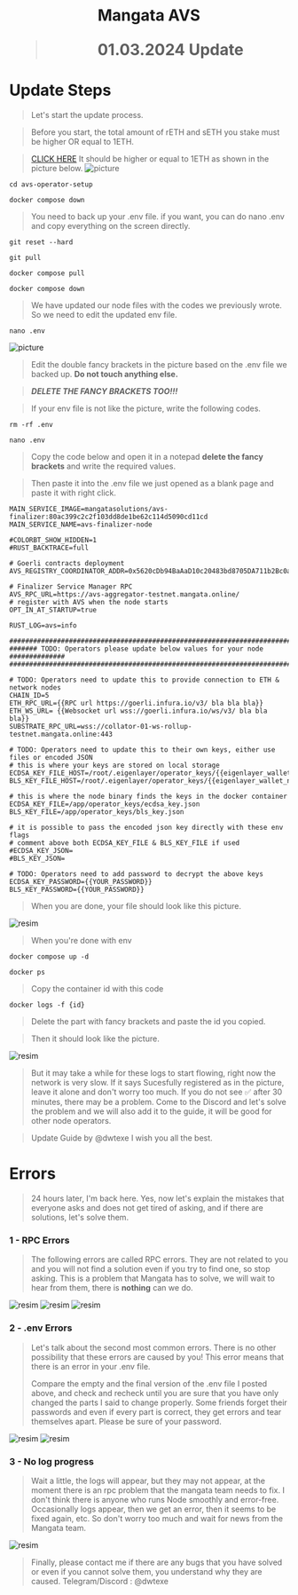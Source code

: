<h1 align="center"> Mangata AVS

> 01.03.2024 Update

# Update Steps

> Let's start the update process. 

> Before you start, the total amount of rETH and sETH you stake must be higher OR equal to 1ETH.

> [CLICK HERE](https://goerli.eigenlayer.xyz/) It should be higher or equal to 1ETH as shown in the picture below.
![picture](https://github.com/CoinHuntersTR/Mangata-AVS/assets/63106683/62f8e068-a665-489c-9c4f-22ed776604c7)

```
cd avs-operator-setup
```

```
docker compose down
```

> You need to back up your .env file. if you want, you can do nano .env and copy everything on the screen directly.

```
git reset --hard
```
```
git pull
```

```
docker compose pull
```
```
docker compose down
```

> We have updated our node files with the codes we previously wrote. 
> So we need to edit the updated env file.

```
nano .env
```

![picture](https://github.com/CoinHuntersTR/Mangata-AVS/assets/63106683/08656c4e-c446-4d38-a92a-f892e223549f)

> Edit the double fancy brackets in the picture based on the .env file we backed up. 
>**Do not touch anything else.** 

>***DELETE THE FANCY BRACKETS TOO!!!***

> If your env file is not like the picture, write the following codes.

```
rm -rf .env
```

```
nano .env
```

> Copy the code below and open it in a notepad **delete the fancy brackets** and write the required values.

> Then paste it into the .env file we just opened as a blank page and paste it with right click.

```
MAIN_SERVICE_IMAGE=mangatasolutions/avs-finalizer:80ac399c2c2f103dd8de1be62c114d5090cd11cd
MAIN_SERVICE_NAME=avs-finalizer-node

#COLORBT_SHOW_HIDDEN=1
#RUST_BACKTRACE=full

# Goerli contracts deployment
AVS_REGISTRY_COORDINATOR_ADDR=0x5620cDb94BaAaD10c20483bd8705DA711b2Bc0a3

# Finalizer Service Manager RPC
AVS_RPC_URL=https://avs-aggregator-testnet.mangata.online/
# register with AVS when the node starts
OPT_IN_AT_STARTUP=true

RUST_LOG=avs=info

###############################################################################
####### TODO: Operators please update below values for your node ##############
###############################################################################

# TODO: Operators need to update this to provide connection to ETH & network nodes
CHAIN_ID=5
ETH_RPC_URL={{RPC url https://goerli.infura.io/v3/ bla bla bla}}
ETH_WS_URL= {{Websocket url wss://goerli.infura.io/ws/v3/ bla bla bla}}
SUBSTRATE_RPC_URL=wss://collator-01-ws-rollup-testnet.mangata.online:443

# TODO: Operators need to update this to their own keys, either use files or encoded JSON
# this is where your keys are stored on local storage
ECDSA_KEY_FILE_HOST=/root/.eigenlayer/operator_keys/{{eigenlayer_wallet_name}}.ecdsa.key.json
BLS_KEY_FILE_HOST=/root/.eigenlayer/operator_keys/{{eigenlayer_wallet_name}}.bls.key.json

# this is where the node binary finds the keys in the docker container
ECDSA_KEY_FILE=/app/operator_keys/ecdsa_key.json
BLS_KEY_FILE=/app/operator_keys/bls_key.json

# it is possible to pass the encoded json key directly with these env flags
# comment above both ECDSA_KEY_FILE & BLS_KEY_FILE if used
#ECDSA_KEY_JSON=
#BLS_KEY_JSON=

# TODO: Operators need to add password to decrypt the above keys
ECDSA_KEY_PASSWORD={{YOUR_PASSWORD}}
BLS_KEY_PASSWORD={{YOUR_PASSWORD}}
```


> When you are done, your file should look like this picture.

![resim](https://github.com/CoinHuntersTR/Mangata-AVS/assets/63106683/918c7b2b-033c-4a5a-9620-6af2ebf03a68)

> When you're done with env

```
docker compose up -d
```

```
docker ps
```

> Copy the container id with this code

```
docker logs -f {id} 
```

> Delete the part with fancy brackets and paste the id you copied.


> Then it should look like the picture. 

![resim](https://github.com/CoinHuntersTR/Mangata-AVS/assets/63106683/b2ace762-4a95-4cef-a95d-795ed015c5db)

> But it may take a while for these logs to start flowing, right now the network is very slow.
> If it says Sucesfully registered as in the picture, leave it alone and don't worry too much. 
> If you do not see ✅ after 30 minutes, there may be a problem.
> Come to the Discord and let's solve the problem and we will also add it to the guide, it will be good for other node operators.

> Update Guide by @dwtexe 
> I wish you all the best.



# Errors

> 24 hours later, I'm back here.
> Yes, now let's explain the mistakes that everyone asks and does not get tired of asking, and if there are solutions, let's solve them.


### 1 - RPC Errors

> The following errors are called RPC errors. They are not related to you and you will not find a solution even if you try to find one, so stop asking.
> This is a problem that Mangata has to solve, we will wait to hear from them, there is **nothing** can we do.

![resim](https://github.com/Dwtexe/Mangata-AVS/assets/63106683/8fdbac8d-4b6c-43a6-aceb-07e47b30e23f)
![resim](https://github.com/Dwtexe/Mangata-AVS/assets/63106683/6da44650-3590-49ec-8d02-fa64c8c67b6f)
![resim](https://github.com/Dwtexe/Mangata-AVS/assets/63106683/d81e1339-9f99-4356-a9c3-5bd53c46ae58)

### 2 - .env Errors

> Let's talk about the second most common errors.
> There is no other possibility that these errors are caused by you!
> This error means that there is an error in your .env file.
> 
> Compare the empty and the final version of the .env file I posted above, and check and recheck until you are sure that you have only changed the parts I said to change properly.
> Some friends forget their passwords and even if every part is correct, they get errors and tear themselves apart. Please be sure of your password.

![resim](https://github.com/Dwtexe/Mangata-AVS/assets/63106683/fc7d7b20-4894-4208-a403-d0673a7063a7)
![resim](https://github.com/Dwtexe/Mangata-AVS/assets/63106683/984c1f42-1cc8-41dd-b018-383d11d22922)

### 3 - No log progress

> Wait a little, the logs will appear, but they may not appear, at the moment there is an rpc problem that the mangata team needs to fix.
> I don't think there is anyone who runs Node smoothly and error-free.
> Occasionally logs appear, then we get an error, then it seems to be fixed again, etc. So don't worry too much and wait for news from the Mangata team.

![resim](https://github.com/Dwtexe/Mangata-AVS/assets/63106683/0342eaa6-1f64-475e-9a68-94620c3d8078)


> Finally, please contact me if there are any bugs that you have solved or even if you cannot solve them, you understand why they are caused.
> Telegram/Discord : @dwtexe
